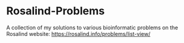 # Rosalind-Problems

A collection of my solutions to various bioinformatic problems on the Rosalind website: https://rosalind.info/problems/list-view/
